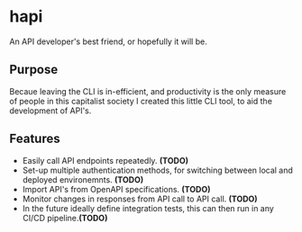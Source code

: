 # hapi

An API developer's best friend, or hopefully it will be.

## Purpose

Becaue leaving the CLI is in-efficient, and productivity is the only measure of people in this capitalist society I created this little CLI tool, to aid the development of API's. 

## Features

* Easily call API endpoints repeatedly. **(TODO)**
* Set-up multiple authentication methods, for switching between local and deployed environemnts. **(TODO)**
* Import API's from OpenAPI specifications. **(TODO)**
* Monitor changes in responses from API call to API call. **(TODO)**
* In the future ideally define integration tests, this can then run in any CI/CD pipeline.**(TODO)**

